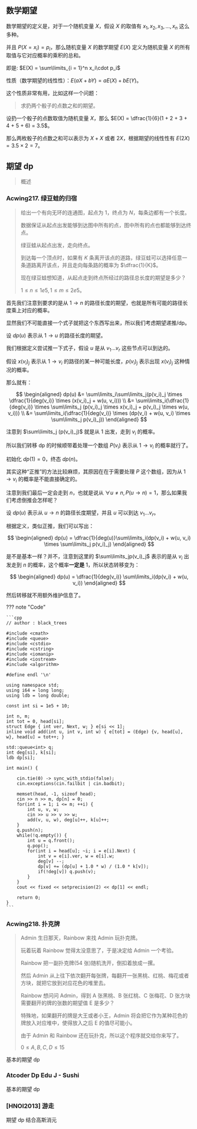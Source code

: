 
## 数学期望

数学期望的定义是，对于一个随机变量 $X$，假设 $X$ 的取值有 $x_1, x_2, x_3, \dots, x_n$ 这么多种。

并且 $P(X = x_i) = p_i$，那么随机变量 $X$ 的数学期望 $E(X)$ 定义为随机变量 $X$ 的所有取值与它对应概率的乘积的总和。

即是: $E(X) = \sum\limits_{i = 1}^n x_i\cdot p_i$

性质（数学期望的线性性）：$E(aX + bY) = aE(X) + bE(Y)$。

这个性质非常有用，比如这样一个问题：

> 求扔两个骰子的点数之和的期望。

设扔一个骰子的点数取值为随机变量 $X$，那么 $E(X) = \dfrac{1}{6}(1 + 2 + 3 + 4 + 5 + 6) = 3.5$。

那么两枚骰子的点数之和可以表示为 $X + X$ 或者 $2X$，根据期望的线性性有 $E(2X) = 3.5 \times 2 = 7$。

## 期望 dp

> 概述

### Acwing217. 绿豆蛙的归宿

> 给出一个有向无环的连通图，起点为 $1$，终点为 $N$，每条边都有一个长度。
>
> 数据保证从起点出发能够到达图中所有的点，图中所有的点也都能够到达终点。
>
> 绿豆蛙从起点出发，走向终点。
>
> 到达每一个顶点时，如果有 $K$ 条离开该点的道路，绿豆蛙可以选择任意一条道路离开该点，并且走向每条路的概率为 $\dfrac{1}{K}$。
>
> 现在绿豆蛙想知道，从起点走到终点所经过的路径总长度的期望是多少？
> 
> $1\le n \le 1e5, 1\le m \le 2e5$。

首先我们注意到要求的是从 $1 \to n$ 的路径长度的期望，也就是所有可能的路径长度乘上对应的概率。

显然我们不可能直接一个式子就把这个东西写出来，所以我们考虑期望递推/dp。

设 $dp(u)$ 表示从 $1 \to u$ 的路径长度的期望。

我们根据定义尝试推一下式子，假设 $u$ 是从 $v_1 \dots v_r$ 这些节点可以到达的。

假设 $x(v_i)_j$ 表示从 $1 \to v_i$ 的路径的某一种可能长度，$p(v_i)_j$ 表示出现 $x(v_i)_j$ 这种情况的概率。

那么就有：

$$
\begin{aligned}
	dp(u) &= \sum\limits_i\sum\limits_j(p(v_i)_j \times \dfrac{1}{deg(v_i)} \times (x(v_i)_j + w(u, v_i))) \\
	&= \sum\limits_i(\dfrac{1}{deg(v_i)} \times \sum\limits_j (p(v_i)_j \times x(v_i)_j + p(v_i)_j \times w(u, v_i))) \\
	&= \sum\limits_i(\dfrac{1}{deg(v_i)} \times (dp(v_i) + w(u, v_i) \times \sum\limits_j p(v_i)_j))
\end{aligned}
$$

注意到 $\sum\limits_j (p(v_i)_j)$ 就是从 $1$ 出发，走到 $v_i$ 的概率。

所以我们转移 dp 的时候顺带着处理一个数组 $P(v_i)$ 表示从 $1 \to v_i$ 的概率就行了。

初始化 $dp(1) = 0$，终态 $dp(n)$。

其实这种“正推”的方法比较麻烦，其原因在在于需要处理 $P$ 这个数组，因为从 $1 \to v_i$ 的概率是不能直接确定的。

注意到我们最后一定会走到 $n$，也就是说从 $\forall u \not= n, P(u \to n) = 1$，那么如果我们考虑倒推会怎样呢？

设 $dp(u)$ 表示从 $u \to n$ 的路径长度期望，并且 $u$ 可以到达 $v_1 \dots v_r$。

根据定义，类似正推，我们可以写出：

$$
\begin{aligned}
	dp(u) = \dfrac{1}{deg(u)}\sum\limits_i(dp(v_i) + w(u, v_i) \times \sum\limits_j p(v_i)_j)
\end{aligned}
$$

是不是基本一样？并不，注意到这里的 $\sum\limits_jp(v_i)_j$ 表示的是从 $v_i$ 出发走到 $n$ 的概率，这个概率**一定是** $1$，所以状态转移变为：

$$
\begin{aligned}
	dp(u) = \dfrac{1}{deg(v_i)} \sum\limits_i(dp(v_i) + w(u, v_i))
\end{aligned}
$$

然后转移就不用额外维护信息了。

??? note "Code"

	```cpp
	// author : black_trees

	#include <cmath>
	#include <queue>
	#include <cstdio>
	#include <cstring>
	#include <iomanip>
	#include <iostream>
	#include <algorithm>

	#define endl '\n'

	using namespace std;
	using i64 = long long;
	using ldb = long double;

	const int si = 1e5 + 10;

	int n, m;
	int tot = 0, head[si];
	struct Edge { int ver, Next, w; } e[si << 1];
	inline void add(int u, int v, int w) { e[tot] = (Edge) {v, head[u], w}, head[u] = tot++; }

	std::queue<int> q;
	int deg[si], k[si];
	ldb dp[si];

	int main() {

		cin.tie(0) -> sync_with_stdio(false);
		cin.exceptions(cin.failbit | cin.badbit);

		memset(head, -1, sizeof head);
		cin >> n >> m, dp[n] = 0;
		for(int i = 1; i <= m; ++i) {
			int u, v, w;
			cin >> u >> v >> w;
			add(v, u, w), deg[u]++, k[u]++;
		}
		q.push(n);
		while(!q.empty()) {
			int u = q.front();
			q.pop();
			for(int i = head[u]; ~i; i = e[i].Next) {
				int v = e[i].ver, w = e[i].w;
				deg[v] --;
				dp[v] += (dp[u] + 1.0 * w) / (1.0 * k[v]);
				if(!deg[v]) q.push(v);	
			}
		}
		cout << fixed << setprecision(2) << dp[1] << endl;

		return 0;
	}
	```

### Acwing218. 扑克牌

> Admin 生日那天，Rainbow 来找 Admin 玩扑克牌。
>
> 玩着玩着 Rainbow 觉得太没意思了，于是决定给 Admin 一个考验。
>
> Rainbow 把一副扑克牌(54 张)随机洗开，倒扣着放成一摞。
> 
> 然后 Admin 从上往下依次翻开每张牌，每翻开一张黑桃、红桃、梅花或者方块，就把它放到对应花色的堆里去。
> 
> Rainbow 想问问 Admin，得到 A 张黑桃、B 张红桃、C 张梅花、D 张方块需要翻开的牌的张数的期望值 E 是多少？
> 
> 特殊地，如果翻开的牌是大王或者小王，Admin 将会把它作为某种花色的牌放入对应堆中，使得放入之后 E 的值尽可能小。
>
> 由于 Admin 和 Rainbow 还在玩扑克，所以这个程序就交给你来写了。
>
> $0\le A,B,C,D\le 15$

基本的期望 dp

### Atcoder Dp Edu J - Sushi

基本的期望 dp

### [HNOI2013] 游走

期望 dp 结合高斯消元
